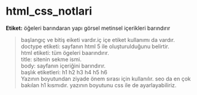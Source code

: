 # html_css_notlari
**Etiket:** öğeleri barındaran yapı görsel metinsel içerikleri barındırır
<br>
>başlangıç ve bitiş eiketi vardır.iç içe etiket kullanımı da vardır.<br>
doctype etiketi: sayfanın html 5 ile oluşturulduğunu belirtir.<br>
html etiketi: tüm ögeleri baarındırır.<br>
title: sitenin sekme ismi.<br>
body: sayfanın içeriğini barındırır.<br>
başlık etiketleri: h1 h2 h3 h4 h5 h6<br>
Yazının boyutundan ziyade önem sırası için kullanılır. 
seo da en çok bakılan h1 kısmıdır. yazının boyutunu css ile de ayarlayabiliriz. 
